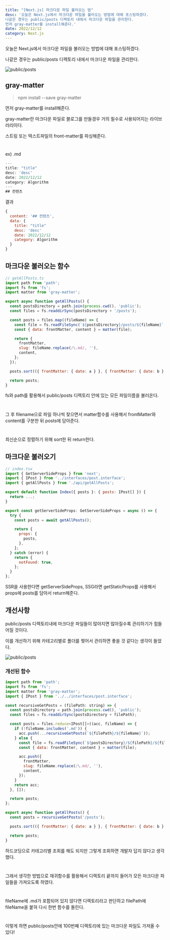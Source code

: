 ```yaml
---
title: "[Next.js] 마크다운 파일 불러오는 법"
desc: '오늘은 Next.js에서 마크다운 파일을 불러오는 방법에 대해 포스팅하겠다.
나같은 경우는 public/posts 디렉토리 내에서 마크다운 파일을 관리한다.
먼저 gray-matter를 install해준다.'
date: 2022/12/12
category: Next.js
---
```


오늘은 Next.js에서 마크다운 파일을 불러오는 방법에 대해 포스팅하겠다.

나같은 경우는 public/posts 디렉토리 내에서 마크다운 파일을 관리한다.

![public/posts](https://ifh.cc/g/pwBwYF.png)

## gray-matter

>npm install --save gray-matter

먼저 gray-matter를 install해준다.

gray-matter란 마크다운 파일로 블로그를 만들경우 거의 필수로 사용되어지는 라이브러리이다.

스트링 또는 텍스트파일의 front-matter를 파싱해준다.
#
ex) .md
```javascript
---
title: "title"
desc: 'desc'
date: 2022/12/12
category: Algorithm
---
## 컨텐츠
```

결과
```javascript
{
  content: '## 컨텐츠',
  data: {
    title: "title"
    desc: 'desc'
    date: 2022/12/12
    category: Algorithm
  }
}
```

## 마크다운 불러오는 함수

```javascript
// getAllPosts.ts
import path from 'path';
import fs from 'fs';
import matter from 'gray-matter';

export async function getAllPosts() {
  const postsDirectory = path.join(process.cwd(), 'public');
  const files = fs.readdirSync(postsDirectory + '/posts');

  const posts = files.map((fileName) => {
    const file = fs.readFileSync(`${postsDirectory}/posts/${fileName}`, 'utf-8');
    const { data: frontMatter, content } = matter(file);

    return {
      frontMatter,
      slug: fileName.replace(/\.md/, ''),
      content,
    };
  });

  posts.sort(({ frontMatter: { date: a } }, { frontMatter: { date: b } }) => new Date(b).getTime() - new Date(a).getTime());

  return posts;
}
```

fs와 path를 활용해서 public/posts 디렉토리 안에 있는 모든 파일이름을 불러온다.
#
그 후 filename으로 파일 하나씩 찾으면서 matter함수를 사용해서 frontMatter와 content를 구분한 뒤 posts에 담아준다.
#
최신순으로 정렬하기 위해 sort한 뒤 return한다.

## 마크다운 불러오기

```javascript
// index.tsx
import { GetServerSideProps } from 'next';
import { IPost } from '../interfaces/post.interface';
import { getAllPosts } from './api/getAllPosts';

export default function Index({ posts }: { posts: IPost[] }) {
  return ...;
}

export const getServerSideProps: GetServerSideProps = async () => {
  try {
    const posts = await getAllPosts();

    return {
      props: {
        posts,
      },
    };
  } catch (error) {
    return {
      notFound: true,
    };
  }
};
```

SSR을 사용한다면 getServerSideProps, SSG라면 getStaticProps를 사용해서 props에 posts를 담아서 return해준다.

## 개선사항

public/posts 디렉토리내에 마크다운 파일들이 많아지면 많아질수록 관리하기가 힘들어질 것이다.

이를 개선하기 위해 카테고리별로 폴더를 찢어서 관리하면 좋을 것 같다는 생각이 들었다.

![public/posts](https://ifh.cc/g/1FshXp.png)

### 개선된 함수

```javascript
import path from 'path';
import fs from 'fs';
import matter from 'gray-matter';
import { IPost } from '../../interfaces/post.interface';

const recursiveGetPosts = (filePath: string) => {
  const postsDirectory = path.join(process.cwd(), 'public');
  const files = fs.readdirSync(postsDirectory + filePath);

  const posts = files.reduce<IPost[]>((acc, fileName) => {
    if (!fileName.includes('.md')) {
      acc.push(...recursiveGetPosts(`${filePath}/${fileName}`));
    } else {
      const file = fs.readFileSync(`${postsDirectory}/${filePath}/${fileName}`, 'utf-8');
      const { data: frontMatter, content } = matter(file);

      acc.push({
        frontMatter,
        slug: fileName.replace(/\.md/, ''),
        content,
      });
    }
    return acc;
  }, []);

  return posts;
};

export async function getAllPosts() {
  const posts = recursiveGetPosts('/posts');

  posts.sort(({ frontMatter: { date: a } }, { frontMatter: { date: b } }) => new Date(b).getTime() - new Date(a).getTime());

  return posts;
}
```

하드코딩으로 카테고리별 조회를 해도 되지만 그렇게 조회하면 개발자 답지 않다고 생각했다.
#
그래서 생각한 방법으로 재귀함수를 활용해서 디렉토리 끝까지 들어가 모든 마크다운 파일들을 가져오도록 하였다.
#
fileName에 .md가 포함되어 있지 않다면 디렉토리라고 판단하고 filePath에 fileName을 붙혀 다시 한번 함수를 돌린다.
#
이렇게 하면 public/posts안에 100번째 디렉토리에 있는 마크다운 파일도 가져올 수 있다!